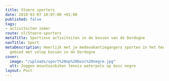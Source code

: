 ```yaml
---
title: Stoere sporters
date: 2018-03-07 10:07:00 +01:00
published: false
tags:
- activiteiten zomer
route: nl/Stoere-sporters
metaTitle: Sportieve activiteiten in de bossen van de Dordogne
navTitle: Sport
metaDescription: Heerlijk met je medevakantiegangers sporten in het heuvelachtige
  gebied met volop bossen in de Dordogne
cover:
  image: "/uploads/sport%20op%20bosc%20negre.jpg"
  alt: Joggen mountainbiken tennis waterpolo op bosc negre
layout: Post
---
```


